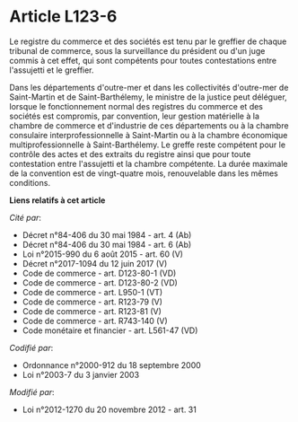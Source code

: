 # Article L123-6

Le registre du commerce et des sociétés est tenu par le greffier de chaque tribunal de commerce, sous la surveillance du
président ou d'un juge commis à cet effet, qui sont compétents pour toutes contestations entre l'assujetti et le greffier.

Dans les départements d'outre-mer et dans les collectivités d'outre-mer de Saint-Martin et de Saint-Barthélemy, le ministre
de la justice peut déléguer, lorsque le fonctionnement normal des registres du commerce et des sociétés est compromis, par
convention, leur gestion matérielle à la chambre de commerce et d'industrie de ces départements ou à la chambre consulaire
interprofessionnelle à Saint-Martin ou à la chambre économique multiprofessionnelle à Saint-Barthélemy. Le greffe reste
compétent pour le contrôle des actes et des extraits du registre ainsi que pour toute contestation entre l'assujetti et la
chambre compétente. La durée maximale de la convention est de vingt-quatre mois, renouvelable dans les mêmes conditions.

**Liens relatifs à cet article**

_Cité par_:

  - Décret n°84-406 du 30 mai 1984 - art. 4 (Ab)
  - Décret n°84-406 du 30 mai 1984 - art. 6 (Ab)
  - Loi n°2015-990 du 6 août 2015 - art. 60 (V)
  - Décret n°2017-1094 du 12 juin 2017 (V)
  - Code de commerce - art. D123-80-1 (VD)
  - Code de commerce - art. D123-80-2 (VD)
  - Code de commerce - art. L950-1 (VT)
  - Code de commerce - art. R123-79 (V)
  - Code de commerce - art. R123-81 (V)
  - Code de commerce - art. R743-140 (V)
  - Code monétaire et financier - art. L561-47 (VD)

_Codifié par_:

  - Ordonnance n°2000-912 du 18 septembre 2000
  - Loi n°2003-7 du 3 janvier 2003

_Modifié par_:

  - Loi n°2012-1270 du 20 novembre 2012 - art. 31
